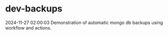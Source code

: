 # dev-backups
2024-11-27 02:00:03 Demonstration of automatic mongo db backups using workflow and actions.
